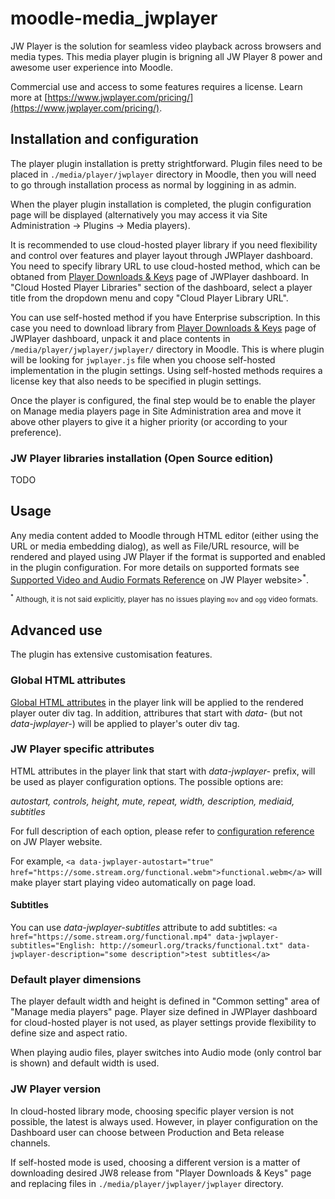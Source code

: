 moodle-media_jwplayer
======================

JW Player is the solution for seamless video playback across browsers and
media types. This media player plugin is brigning all JW Player 8 power and
awesome user experience into Moodle.

Commercial use and access to some features requires a license. Learn more at
[https://www.jwplayer.com/pricing/](https://www.jwplayer.com/pricing/).

Installation and configuration
------------

The player plugin installation is pretty strightforward. Plugin files need to be
placed in `./media/player/jwplayer` directory in Moodle, then you will need to go
through installation process as normal by loggining in as admin.

When the player plugin installation is completed, the plugin configuration
page will be displayed (alternatively you may access it via Site
Administration -> Plugins -> Media players).

It is recommended to use cloud-hosted player library if you need flexibility and
control over features and player layout through JWPlayer dashboard. You need
to specify library URL to use cloud-hosted method, which can be obtaned from
[Player Downloads & Keys](https://dashboard.jwplayer.com/#/players/downloads)
page of JWPlayer dashboard. In "Cloud Hosted Player Libraries" section of the
dashboard, select a player title from the dropdown menu and copy "Cloud Player
Library URL".

You can use self-hosted method if you have Enterprise subscription. In this
case you need to download library from [Player Downloads &
Keys](https://dashboard.jwplayer.com/#/players/downloads) page of JWPlayer
dashboard, unpack it and place contents in `/media/player/jwplayer/jwplayer/`
directory in Moodle. This is where plugin will be looking for `jwplayer.js`
file when you choose self-hosted implementation in the plugin settings. Using
self-hosted methods requires a license key that also needs to be specified in
plugin settings.

Once the player is configured, the final step would be to enable the player
on Manage media players page in Site Administration area and move it above
other players to give it a higher priority (or according to your preference).

### JW Player libraries installation (Open Source edition)

TODO

Usage
-----

Any media content added to Moodle through HTML editor (either using
the URL or media embedding dialog), as well as File/URL resource, will be
rendered and played using JW Player if the format is supported and enabled
in the plugin configuration.  For more details on supported formats see
[Supported Video and Audio Formats Reference](https://support.jwplayer.com/articles/supported-video-and-audio-formats-reference)
on JW Player website><sup>*</sup>.

<sub><sup>*</sup> Although, it is not said explicitly, player has no issues playing `mov` and `ogg` video formats.</sub>

Advanced use
------------

The plugin has extensive customisation features.

### Global HTML attributes

[Global HTML
attributes](https://developer.mozilla.org/en/docs/Web/HTML/Global_attributes)
in the player link will be applied to the rendered player outer div tag. In
addition, attribures that start with _data-_ (but not _data-jwplayer-_) will
be applied to player's outer div tag.


### JW Player specific attributes

HTML attributes in the player link that start with _data-jwplayer-_ prefix,
will be used as player configuration options. The possible options are:

_autostart, controls, height, mute, repeat, width, description, mediaid, subtitles_

For full description of each option, please refer to [configuration
reference](https://developer.jwplayer.com/jwplayer/docs/jw8-player-configuration-reference)
on JW Player website.

For example, `<a data-jwplayer-autostart="true"
href="https://some.stream.org/functional.webm">functional.webm</a>` will
make player start playing video automatically on page load.

#### Subtitles

You can use _data-jwplayer-subtitles_ attribute to add subtitles: `<a
href="https://some.stream.org/functional.mp4"
data-jwplayer-subtitles="English:
http://someurl.org/tracks/functional.txt"
data-jwplayer-description="some description">test subtitles</a>`

### Default player dimensions

The player default width and height is defined in "Common setting" area of
"Manage media players" page. Player size defined in JWPlayer dashboard for
cloud-hosted player is not used, as player settings provide flexibility to
define size and aspect ratio.

When playing audio files, player switches into Audio mode (only control bar is
shown) and default width is used.

### JW Player version

In cloud-hosted library mode, choosing specific player version is not
possible, the latest is always used.  However, in player configuration on the
Dashboard user can choose between Production and Beta release channels.

If self-hosted mode is used, choosing a different version is a matter of
downloading desired JW8 release from "Player Downloads & Keys" page and
replacing files in `./media/player/jwplayer/jwplayer` directory.
